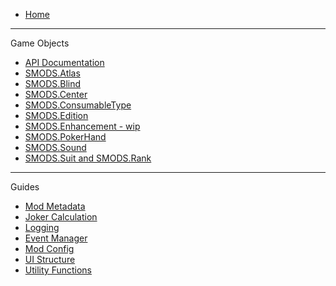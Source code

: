   * [Home](https://github.com/Steamopollys/Steamodded/wiki)
***
Game Objects
  * [API Documentation](https://github.com/Steamopollys/Steamodded/wiki/API-Documentation)
  * [SMODS.Atlas](https://github.com/Steamopollys/Steamodded/wiki/SMODS.Atlas)
  * [SMODS.Blind](https://github.com/Steamopollys/Steamodded/wiki/SMODS.Blind)
  * [SMODS.Center](https://github.com/Steamopollys/Steamodded/wiki/SMODS.Center)
  * [SMODS.ConsumableType](https://github.com/Steamopollys/Steamodded/wiki/SMODS.ConsumableType)
  * [SMODS.Edition](https://github.com/Steamopollys/Steamodded/wiki/SMODS.Edition)
  * [SMODS.Enhancement - wip](https://github.com/Steamopollys/Steamodded/wiki/SMODS.Enhancement-%5Bwip%5D)
  * [SMODS.PokerHand](https://github.com/Steamopollys/Steamodded/wiki/SMODS.PokerHand)
  * [SMODS.Sound](https://github.com/Steamopollys/Steamodded/wiki/SMODS.Sound)
  * [SMODS.Suit and SMODS.Rank](https://github.com/Steamopollys/Steamodded/wiki/SMODS.Suit-and-SMODS.Rank)
***
Guides
  * [Mod Metadata](https://github.com/Steamopollys/Steamodded/wiki/Mod-Metadata)
  * [Joker Calculation](https://github.com/Steamopollys/Steamodded/wiki/Guide-%E2%80%90-Joker-Calculation)
  * [Logging](https://github.com/Steamopollys/Steamodded/wiki/Logging)
  * [Event Manager](https://github.com/Steamopollys/Steamodded/wiki/Guide-%E2%80%90-Event-Manager)
  * [Mod Config](https://github.com/Steamopollys/Steamodded/wiki/SMODS.config_tab)
  * [UI Structure](https://github.com/Steamopollys/Steamodded/wiki/UI-Guide)
  * [Utility Functions](https://github.com/Steamopollys/Steamodded/wiki/Utility)

 